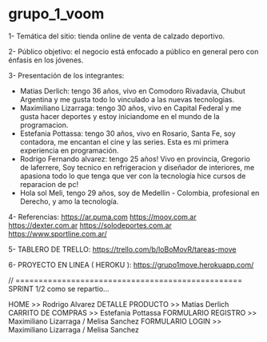 # grupo_1_voom

1- Temática del sitio: tienda online de venta de calzado deportivo.

2- Público objetivo: el negocio está enfocado a público en general pero con énfasis en los jóvenes.

3- Presentación de los integrantes: 
- Matias Derlich: tengo 36 años, vivo en Comodoro Rivadavia, Chubut Argentina y me gusta todo lo vinculado a las nuevas tecnologias.
- Maximiliano Lizarraga: tengo 30 años, vivo en Capital Federal y me gusta hacer deportes y estoy iniciandome en el mundo de la programacion.
- Estefania Pottassa: tengo 30 años, vivo en Rosario, Santa Fe, soy contadora, me encantan el cine y las series. Esta es mi primera experiencia en programación.
- Rodrigo Fernando alvarez: tengo 25 años! Vivo en provincia, Gregorio de laferrere, Soy tecnico en refrigeracion y diseñador de interiores, me apasiona todo lo que tenga que ver con la tecnología hice cursos de reparacion de pc!
- Hola sol Meli, tengo 29 años, soy de Medellin - Colombia,  profesional en Derecho,  y amo la tecnología.

4- Referencias:
https://ar.puma.com
https://moov.com.ar
https://dexter.com.ar
https://solodeportes.com.ar
https://www.sportline.com.ar/


5- TABLERO DE TRELLO: https://trello.com/b/loBoMovR/tareas-move

6- PROYECTO EN LINEA ( HEROKU ): https://grupo1move.herokuapp.com/

// =================================================
SPRINT 1/2 como se repartio...

HOME >> Rodrigo Alvarez
DETALLE PRODUCTO >> Matias Derlich
CARRITO DE COMPRAS >> Estefania Pottassa
FORMULARIO REGISTRO >> Maximiliano Lizarraga / Melisa Sanchez
FORMULARIO LOGIN >> Maximiliano Lizarraga / Melisa Sanchez